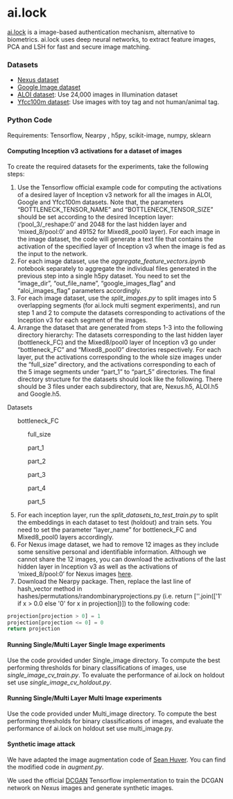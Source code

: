 # ai.lock

[ai.lock](https://users.cs.fiu.edu/~carbunar/ai.lock.pdf) is a image-based authentication mechanism, alternative to biometrics. ai.lock uses deep neural networks, to extract feature images, PCA and LSH for fast and secure image matching.

### Datasets

 * [Nexus dataset](https://drive.google.com/open?id=0B-qU-nMycga7eFZiUEY3Q3V0SEU)
 * [Google Image dataset](https://drive.google.com/open?id=0B-qU-nMycga7Wm5oU2hLLUxQWk0)
 * [ALOI dataset](http://aloi.science.uva.nl/): Use 24,000 images in Illumination dataset
 * [Yfcc100m dataset](https://webscope.sandbox.yahoo.com/catalog.php?datatype=i&did=67): Use images with toy tag and not human/animal tag.

### Python Code

Requirements: Tensorflow, Nearpy , h5py, scikit-image, numpy, sklearn

#### Computing Inception v3 activations for a dataset of images
To create the required datasets for the experiments, take the following steps:

1. Use the Tensorflow official example code for computing the activations of a desired layer of Inception v3 network for all the images in ALOI, Google and Yfcc100m datasets. Note that, the parameters “BOTTLENECK_TENSOR_NAME” and “BOTTLENECK_TENSOR_SIZE” should be set according to the desired Inception layer: (‘pool_3/_reshape:0’ and 2048 for the last hidden layer and ‘mixed_8/pool:0’ and 49152 for Mixed8_pool0 layer). For each image in the image dataset, the code will generate a text file that contains the activation of the specified layer of Inception v3 when the image is fed as the input to the network. 
2. For each image dataset, use the *aggregate_feature_vectors.ipynb* notebook separately to aggregate the individual files generated in the previous step into a single h5py dataset. You need to set the “image_dir”, “out_file_name”, “google_images_flag” and “aloi_images_flag” parameters accordingly.
3. For each image dataset, use the *split_images.py* to split images into 5 overlapping segments (for ai.lock multi segment experiments), and run step 1 and 2 to compute the datasets corresponding to activations of the Inception v3 for each segment of the images. 
4. Arrange the dataset that are generated from steps 1-3 into the following directory hierarchy: The datasets corresponding to the last hidden layer (bottleneck_FC) and the Mixed8/pool0 layer of Inception v3 go under “bottleneck_FC” and “Mixed8_pool0” directories respectively. For each layer, put the activations corresponding to the whole size images under the “full_size” directory, and the activations corresponding to each of the 5 image segments under “part_1” to “part_5” directories. The final directory structure for the datasets should look like the following. There should be 3 files under each subdirectory, that are, Nexus.h5, ALOI.h5 and Google.h5.

Datasets

&nbsp;&nbsp;&nbsp;&nbsp;&nbsp;&nbsp;bottleneck_FC

&nbsp;&nbsp;&nbsp;&nbsp;&nbsp;&nbsp;&nbsp;&nbsp;&nbsp;&nbsp;&nbsp;&nbsp;full_size

&nbsp;&nbsp;&nbsp;&nbsp;&nbsp;&nbsp;&nbsp;&nbsp;&nbsp;&nbsp;&nbsp;&nbsp;part_1

&nbsp;&nbsp;&nbsp;&nbsp;&nbsp;&nbsp;&nbsp;&nbsp;&nbsp;&nbsp;&nbsp;&nbsp;part_2

&nbsp;&nbsp;&nbsp;&nbsp;&nbsp;&nbsp;&nbsp;&nbsp;&nbsp;&nbsp;&nbsp;&nbsp;part_3

&nbsp;&nbsp;&nbsp;&nbsp;&nbsp;&nbsp;&nbsp;&nbsp;&nbsp;&nbsp;&nbsp;&nbsp;part_4

&nbsp;&nbsp;&nbsp;&nbsp;&nbsp;&nbsp;&nbsp;&nbsp;&nbsp;&nbsp;&nbsp;&nbsp;part_5

5. For each inception layer, run the *split_datasets_to_test_train.py* to split the embeddings in each dataset to test (holdout) and train sets. You need to set the parameter “layer_name” for bottleneck_FC and Mixed8_pool0 layers accordingly.
6. For Nexus image dataset, we had to remove 12 images as they include some sensitive personal and identifiable information. Although we cannot share the 12 images, you can download the activations of the last hidden layer in Inception v3 as well as the activations of ‘mixed_8/pool:0’ for Nexus images [here](https://drive.google.com/drive/u/2/folders/0B-qU-nMycga7ck1tX1Z2QUFQeTg?usp=sharing).
7. Download the Nearpy package. Then, replace the last line of hash_vector method in hashes/permutations/randombinaryprojections.py (i.e. return [''.join(['1' if x > 0.0 else '0' for x in projection])]) to the following code:

```python
projection[projection > 0] = 1
projection[projection <= 0] = 0
return projection
```

#### Running Single/Multi Layer Single Image experiments
Use the code provided under Single_image directory. To compute the best performing thresholds for binary classifications of images, use *single_image_cv_train.py*.
To evaluate the performance of ai.lock on holdout set use *single_image_cv_holdout.py*.

#### Running Single/Multi Layer Multi Image experiments
Use the code provided under Multi_image directory. To compute the best performing thresholds for binary classifications of images, and evaluate the performance of ai.lock on holdout set use multi_image.py.

#### Synthetic image attack 

We have adapted the image augmentation code of [Sean Huver](https://github.com/huvers/img_augmentation).
You can find the modified code in *augment.py*. 
 
We used the official [DCGAN](https://github.com/carpedm20/DCGAN-tensorflow) Tensorflow implementation to train the DCGAN network on Nexus images and generate synthetic images.
